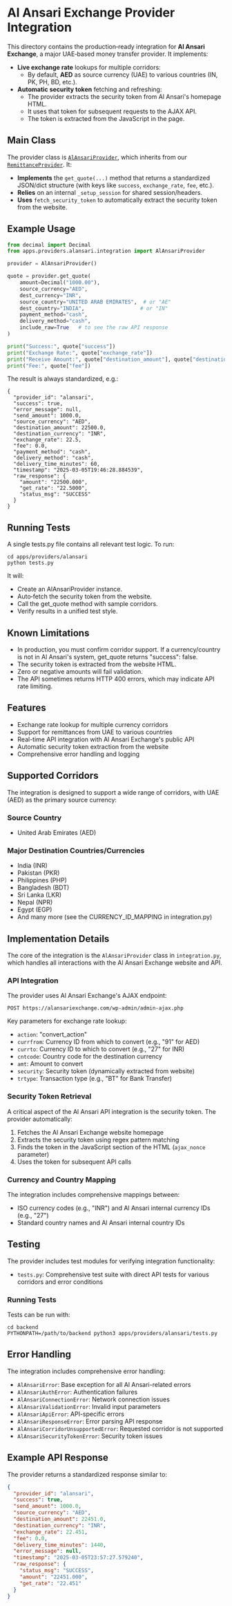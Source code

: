 # Al Ansari Exchange Provider Integration

This directory contains the production‐ready integration for **Al Ansari Exchange**, a major UAE‐based money transfer provider. It implements:

- **Live exchange rate** lookups for multiple corridors:
  - By default, **AED** as source currency (UAE) to various countries (IN, PK, PH, BD, etc.).
- **Automatic security token** fetching and refreshing:
  - The provider extracts the security token from Al Ansari's homepage HTML.
  - It uses that token for subsequent requests to the AJAX API.
  - The token is extracted from the JavaScript in the page.

## Main Class

The provider class is [`AlAnsariProvider`](./integration.py), which inherits from our [`RemittanceProvider`](../base/provider.py). It:

- **Implements** the `get_quote(...)` method that returns a standardized JSON/dict structure (with keys like `success`, `exchange_rate`, `fee`, etc.).
- **Relies** on an internal `_setup_session` for shared session/headers.
- **Uses** `fetch_security_token` to automatically extract the security token from the website.

## Example Usage

```python
from decimal import Decimal
from apps.providers.alansari.integration import AlAnsariProvider

provider = AlAnsariProvider()

quote = provider.get_quote(
    amount=Decimal("1000.00"),
    source_currency="AED",
    dest_currency="INR",
    source_country="UNITED ARAB EMIRATES",  # or "AE"
    dest_country="INDIA",                  # or "IN"
    payment_method="cash",
    delivery_method="cash",
    include_raw=True   # to see the raw API response
)

print("Success:", quote["success"])
print("Exchange Rate:", quote["exchange_rate"])
print("Receive Amount:", quote["destination_amount"], quote["destination_currency"])
print("Fee:", quote["fee"])
```
The result is always standardized, e.g.:
```
{
  "provider_id": "alansari",
  "success": true,
  "error_message": null,
  "send_amount": 1000.0,
  "source_currency": "AED",
  "destination_amount": 22500.0,
  "destination_currency": "INR",
  "exchange_rate": 22.5,
  "fee": 0.0,
  "payment_method": "cash",
  "delivery_method": "cash",
  "delivery_time_minutes": 60,
  "timestamp": "2025-03-05T19:46:28.884539",
  "raw_response": {
    "amount": "22500.000",
    "get_rate": "22.5000",
    "status_msg": "SUCCESS"
  }
}
```

## Running Tests

A single tests.py file contains all relevant test logic. To run:
```
cd apps/providers/alansari
python tests.py
```
It will:
- Create an AlAnsariProvider instance.
- Auto‐fetch the security token from the website.
- Call the get_quote method with sample corridors.
- Verify results in a unified test style.

## Known Limitations

- In production, you must confirm corridor support. If a currency/country is not in Al Ansari's system, get_quote returns "success": false.
- The security token is extracted from the website HTML.
- Zero or negative amounts will fail validation.
- The API sometimes returns HTTP 400 errors, which may indicate API rate limiting.

## Features

- Exchange rate lookup for multiple currency corridors
- Support for remittances from UAE to various countries
- Real-time API integration with Al Ansari Exchange's public API
- Automatic security token extraction from the website
- Comprehensive error handling and logging

## Supported Corridors

The integration is designed to support a wide range of corridors, with UAE (AED) as the primary source currency:

### Source Country
- United Arab Emirates (AED)

### Major Destination Countries/Currencies
- India (INR)
- Pakistan (PKR)
- Philippines (PHP)
- Bangladesh (BDT)
- Sri Lanka (LKR)
- Nepal (NPR)
- Egypt (EGP)
- And many more (see the CURRENCY_ID_MAPPING in integration.py)

## Implementation Details

The core of the integration is the `AlAnsariProvider` class in `integration.py`, which handles all interactions with the Al Ansari Exchange website and API.

### API Integration

The provider uses Al Ansari Exchange's AJAX endpoint:
```
POST https://alansariexchange.com/wp-admin/admin-ajax.php
```

Key parameters for exchange rate lookup:
- `action`: "convert_action"
- `currfrom`: Currency ID from which to convert (e.g., "91" for AED)
- `currto`: Currency ID to which to convert (e.g., "27" for INR)
- `cntcode`: Country code for the destination currency
- `amt`: Amount to convert
- `security`: Security token (dynamically extracted from website)
- `trtype`: Transaction type (e.g., "BT" for Bank Transfer)

### Security Token Retrieval

A critical aspect of the Al Ansari API integration is the security token. The provider automatically:

1. Fetches the Al Ansari Exchange website homepage
2. Extracts the security token using regex pattern matching
3. Finds the token in the JavaScript section of the HTML (`ajax_nonce` parameter)
4. Uses the token for subsequent API calls

### Currency and Country Mapping

The integration includes comprehensive mappings between:
- ISO currency codes (e.g., "INR") and Al Ansari internal currency IDs (e.g., "27")
- Standard country names and Al Ansari internal country IDs

## Testing

The provider includes test modules for verifying integration functionality:
- `tests.py`: Comprehensive test suite with direct API tests for various corridors and error conditions

### Running Tests

Tests can be run with:

```
cd backend
PYTHONPATH=/path/to/backend python3 apps/providers/alansari/tests.py
```

## Error Handling

The integration includes comprehensive error handling:

- `AlAnsariError`: Base exception for all Al Ansari-related errors
- `AlAnsariAuthError`: Authentication failures
- `AlAnsariConnectionError`: Network connection issues
- `AlAnsariValidationError`: Invalid input parameters
- `AlAnsariApiError`: API-specific errors
- `AlAnsariResponseError`: Error parsing API response
- `AlAnsariCorridorUnsupportedError`: Requested corridor is not supported
- `AlAnsariSecurityTokenError`: Security token issues

## Example API Response

The provider returns a standardized response similar to:

```json
{
  "provider_id": "alansari",
  "success": true,
  "send_amount": 1000.0,
  "source_currency": "AED",
  "destination_amount": 22451.0,
  "destination_currency": "INR",
  "exchange_rate": 22.451,
  "fee": 0.0,
  "delivery_time_minutes": 1440,
  "error_message": null,
  "timestamp": "2025-03-05T23:57:27.579240",
  "raw_response": {
    "status_msg": "SUCCESS",
    "amount": "22451.000",
    "get_rate": "22.451"
  }
}
``` 
